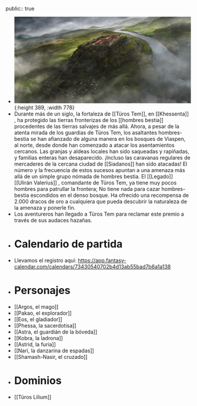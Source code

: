 public:: true

- ![Tmf9o1CRpGM5m3YF-d8uypja-a2e69b54-de44-49c4-a037-17447333e6c4.jpg](../assets/Tmf9o1CRpGM5m3YF-d8uypja-a2e69b54-de44-49c4-a037-17447333e6c4_1740317359272_0.jpg){:height 389, :width 778}
- Durante más de un siglo, la fortaleza de [[Türos Tem]], en [[Khessenta]] , ha protegido las tierras fronterizas de los [[hombres bestia]] procedentes de las tierras salvajes de más allá. Ahora, a pesar de la atenta mirada de los guardias de Türos Tem, los asaltantes hombres-bestia se han afianzado de alguna manera en los bosques de Viaspen, al norte, desde donde han comenzado a atacar los asentamientos cercanos. Las granjas y aldeas locales han sido saqueadas y rapiñadas, y familias enteras han desaparecido. ¡Incluso las caravanas regulares de mercaderes de la cercana ciudad de [[Siadanos]] han sido atacadas! El número y la frecuencia de estos sucesos apuntan a una amenaza más allá de un simple grupo nómada de hombres bestia. El [[Legado]] [[Ulirán Valerius]] , comandante de Türos Tem, ya tiene muy pocos hombres para patrullar la frontera; No tiene nada para cazar hombres-bestia escondidos en el denso bosque. Ha ofrecido una recompensa de 2.000 dracos de oro a cualquiera que pueda descubrir la naturaleza de la amenaza y ponerle fin.
- Los aventureros han llegado a Türos Tem para reclamar este premio a través de sus audaces hazañas.
- # Calendario de partida
- Llevamos el registro aquí: https://app.fantasy-calendar.com/calendars/73430540702b4d13ab55bad7b6a1a138
- # Personajes
- [[Argos, el mago]]
- [[Pakao, el explorador]]
- [[Eos, el gladiador]]
- [[Phessa, la sacerdotisa]]
- [[Astra, el guardián de la bóveda]]
- [[Kobra, la ladrona]]
- [[Astrid, la furia]]
- [[Nari, la danzarina de espadas]]
- [[Shamash-Nasir, el cruzado]]
- # Dominios
- [[Türos Lilium]]